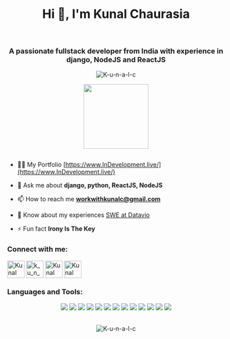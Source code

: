 <h1 align="center">Hi 👋, I'm Kunal Chaurasia</h1>
<br>

<h3 align="center">A passionate fullstack developer from India with experience in django, NodeJS and ReactJS</h3>

<p align="center"> <img src="https://komarev.com/ghpvc/?username=K-u-n-a-l-c&label=Profile%20views&color=0e75b6&style=flat" alt="K-u-n-a-l-c" /> </p>

<div align="center" width="100%" margin-top="10px">
<!--     <img height="150" src="https://github-readme-stats.vercel.app/api/top-langs/?username=K-u-n-a-l-c&layout=compact&theme=dracula"> -->
    <img height="150" src="https://github-readme-stats.vercel.app/api?username=K-u-n-a-l-c&show_icons=true&theme=dracula&count_private=t&hide=stars">
</div>



<p align="left"> <a href="https://twitter.com/" target="blank"><img src="https://img.shields.io/twitter/follow/?logo=twitter&style=for-the-badge" alt="" /></a> </p>



- 👨‍💻 My Portfolio [https://www.InDevelopment.live/](https://www.InDevelopment.live/)

- 💬 Ask me about **django, python, ReactJS, NodeJS**

- 📫 How to reach me **workwithkunalc@gmail.com**

- 📄 Know about my experiences [SWE at Datavio](https://www.datavio.co/)

- ⚡ Fun fact **Irony Is The Key**



<h3 align="left">Connect with me:</h3>
<p align="left">
<a href="https://www.linkedin.com/in/kunalc123/" target="blank"><img align="center" src="https://img.icons8.com/fluent/48/000000/linkedin.png" alt="Kunal Chaurasia"  width="40" /></a>
<a href="https://instagram.com/k_u_n_a_l_c" target="blank"><img align="center" src="https://img.icons8.com/fluent/48/000000/instagram-new.png" alt="k_u_n_a_l_c" width="40" /></a>
<a href="https://codeforces.com/profile/k_u_n_a_l_c" target="blank"><img align="center" src="https://media.licdn.com/dms/image/D4E03AQFb1d-dChfwbg/profile-displayphoto-shrink_200_200/0/1684074141995?e=2147483647&v=beta&t=AfJkQs7z4Cj_EPIK7IzLL_ObdH9wmokKQJR8niO_Ibg" alt="Kunal Chaurasia" width="40" /></a>
<a href="https://www.codechef.com/users/kunalc" target="blank"><img align="center" src="https://i.pinimg.com/736x/c5/d9/fc/c5d9fc1e18bcf039f464c2ab6cfb3eb6.jpg" alt="Kunal Chaurasia" width="40" /></a>
</p>

<h3 align="left">Languages and Tools:</h3>
<div align="center" margin-top = "10px" margin-bottom="10px">
    <img src="https://img.icons8.com/color/48/000000/django.png"/>
    <img src="https://img.icons8.com/nolan/54/api-settings.png"/>
    <img src="https://img.icons8.com/color/48/000000/bootstrap.png"/>
    <img src="https://img.icons8.com/color/48/000000/react-native.png"/>
    <img src="https://img.icons8.com/?size=48&id=hsPbhkOH4FMe&format=png"/>
    <img src="https://img.icons8.com/fluency/48/000000/chatbot.png"/>
    <img src="https://img.icons8.com/color/48/000000/python.png"/>
    <img src="https://img.icons8.com/?size=48&id=38561&format=png"/>
    <img src="https://img.icons8.com/?size=48&id=74402&format=png"/>
    <img src="https://img.icons8.com/color/48/000000/css3.png"/>
    <img src="https://img.icons8.com/color/48/000000/javascript.png"/>
    <img src="https://img.icons8.com/color/48/000000/c-plus-plus-logo.png"/>
    <img src="https://img.icons8.com/color/48/000000/html-5--v1.png"/>
</div>    
<br>
<!-- <p><img align="left" src="https://github-readme-stats.vercel.app/api/top-langs?username=K-u-n-a-l-c&show_icons=true&locale=en&layout=compact" alt="K-u-n-a-l-c" /></p>

<p>&nbsp;<img align="center" src="https://github-readme-stats.vercel.app/api?username=K-u-n-a-l-c&show_icons=true&locale=en" alt="K-u-n-a-l-c" /></p> -->

<p align="center"><img align="center" src="https://github-readme-streak-stats.herokuapp.com/?user=K-u-n-a-l-c&" alt="K-u-n-a-l-c" /></p>

